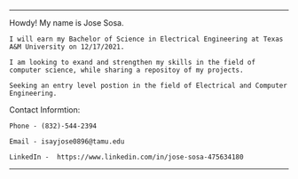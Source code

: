 ---------------------------------------------------------------------------------------------------------------------------------------------------------------------------------
Howdy! My name is Jose Sosa.

    I will earn my Bachelor of Science in Electrical Engineering at Texas A&M University on 12/17/2021.
    
    I am looking to exand and strengthen my skills in the field of computer science, while sharing a repositoy of my projects.
    
    Seeking an entry level postion in the field of Electrical and Computer Engineering.
    
Contact Informtion:
    
    Phone - (832)-544-2394
    
    Email - isayjose0896@tamu.edu
    
    LinkedIn -  https://www.linkedin.com/in/jose-sosa-475634180
---------------------------------------------------------------------------------------------------------------------------------------------------------------------------------

